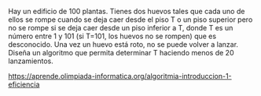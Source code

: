Hay un edificio de 100 plantas. Tienes dos huevos tales que cada uno de ellos se rompe cuando se deja caer desde el piso T o un piso superior pero no se rompe si se deja caer desde un piso inferior a T, donde T es un número entre 1 y 101 (si T=101, los huevos no se rompen) que es desconocido. Una vez un huevo está roto, no se puede volver a lanzar. Diseña un algoritmo que permita determinar T haciendo menos de 20 lanzamientos.

https://aprende.olimpiada-informatica.org/algoritmia-introduccion-1-eficiencia
